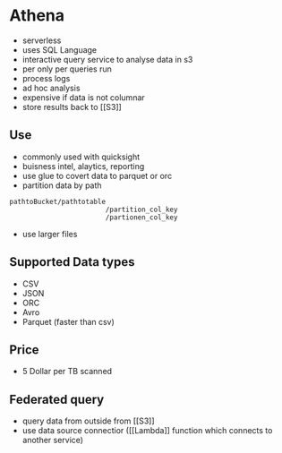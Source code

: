 # Athena
- serverless
- uses SQL Language
- interactive query service to analyse data in s3
- per only per queries run
- process logs
- ad hoc analysis
- expensive if data is not columnar
- store results back to [[S3]]

## Use
- commonly used with quicksight
- buisness intel, alaytics, reporting
- use glue to covert data to parquet or orc
- partition data by path
```
pathtoBucket/pathtotable
                        /partition_col_key
                        /partionen_col_key
```
- use larger files

## Supported Data types
- CSV
- JSON
- ORC
- Avro
- Parquet (faster than csv)

## Price
- 5 Dollar per TB scanned

## Federated query
- query data from outside from [[S3]]
- use data source connectior ([[Lambda]] function which connects to another service)